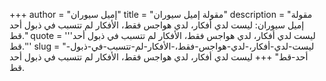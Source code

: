 +++
author = "إميل سيوران"
title = "مقولة إميل سيوران"
description = "مقولة إميل سيوران: ليست لدي أفكار، لدي هواجس فقط، الأفكار لم تتسبب في ذبول أحد قط."
quote = '''ليست لدي أفكار، لدي هواجس فقط، الأفكار لم تتسبب في ذبول أحد قط.'''
slug = "ليست-لدي-أفكار،-لدي-هواجس-فقط،-الأفكار-لم-تتسبب-في-ذبول-أحد-قط"
+++
ليست لدي أفكار، لدي هواجس فقط، الأفكار لم تتسبب في ذبول أحد قط.
